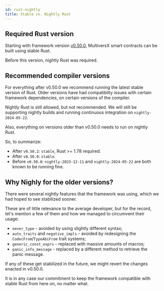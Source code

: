 ```yaml
---
id: rust-nightly
title: Stable vs. Nightly Rust
---
```


[comment]: # (mx-abstract)

## Required Rust version

Starting with framework version [v0.50.0](https://crates.io/crates/multiversx-sc/0.50.0), MultiversX smart contracts can be built using stable Rust.

Before this version, nightly Rust was required.

[comment]: # (mx-context-auto)

## Recommended compiler versions

For everything after v0.50.0 we recommend running the latest stable version of Rust. Older versions have had compatiblity issues with certain framework dependencies, on certain versions of the compiler.

Nightly Rust is still allowed, but not recommended. We will still be supporting nightly builds and running continuous integration on `nightly-2024-05-22`.

Also, everything on versions older than v0.50.0 needs to run on nightly Rust.

So, to summarize:
- After `v0.50.2`: `stable`, Rust >= 1.78 required.
- After `v0.50.0`: `stable`.
- Before `v0.50.0`: `nightly-2023-12-11` and `nightly-2024-05-22` are both known to be running fine.


[comment]: # (mx-context-auto)

## Why Nighly for the older versions?

There were several nightly features that the framework was using, which we had hoped to see stabilized sooner.

These are of little relevance to the average developer, but for the record, let's mention a few of them and how we managed to circumvent their usage:
- `never_type` - avoided by using slightly different syntax;
- `auto_traits` and `negative_impls` - avoided by redesigning the `CodecFrom`/`TypeAbiFrom` trait systems;
- `generic_const_exprs` - replaced with massive amounts of macros;
- `panic_info_message` - replaced by a different method to retrieve the panic message.

If any of these get stabilized in the future, we might revert the changes enacted in v0.50.0.

It is in any case our commitment to keep the framework compatible with stable Rust from here on, no matter what.
